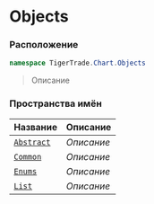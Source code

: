 
# Objects
### Расположение
```csharp    
namespace TigerTrade.Chart.Objects
```
> Описание


### Пространства имён
| Название | Описание |
| --- | --- |
| [`Abstract`](./Objects/Abstract.md) | *Описание* |
| [`Common`](./Objects/Common.md) | *Описание* |
| [`Enums`](./Objects/Enums.md) | *Описание* |
| [`List`](./Objects/List.md) | *Описание* |
